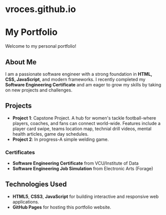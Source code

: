 # vroces.github.io

# My Portfolio

Welcome to my personal portfolio! 

## About Me

I am a passionate software engineer with a strong foundation in **HTML, CSS, JavaScript**, and modern frameworks. I recently completed my **Software Engineering Certificate** and am eager to grow my skills by taking on new projects and challenges. 

## Projects

- **Project 1**: Capstone Project. A hub for women's tackle football-where players, coaches, and fans can connect world-wide. Features include a player card swipe, teams location map, technial drill videos, mental health articles, game day schedules. 
- **Project 2**: In progress-A simple welding game. 

### Certificates

- **Software Engineering Certificate** from VCU/Institute of Data
- **Software Engineering Job Simulation** from Electronic Arts (Forage)

## Technologies Used

- **HTML5**, **CSS3**, **JavaScript** for building interactive and responsive web applications.
- **GitHub Pages** for hosting this portfolio website.



